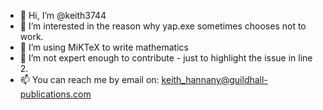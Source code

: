 - 👋 Hi, I’m @keith3744
- 👀 I’m interested in the reason why yap.exe sometimes chooses not to work.
- 🌱 I’m using MiKTeX to write mathematics
- 💞️ I’m not expert enough to contribute - just to highlight the issue in line 2.
- 📫 You can reach me by email on: keith_hannany@guildhall-publications.com

<!---
keith3744/keith3744
--->
